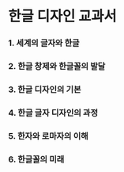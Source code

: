 <h1>한글 디자인 교과서</h1>

<h3>1. 세계의 글자와 한글</h3>
<h3>2. 한글 창제와 한글꼴의 발달</h3>
<h3>3. 한글 디자인의 기본</h3>
<h3>4. 한글 글자 디자인의 과정</h3>
<h3>5. 한자와 로마자의 이해</h3>
<h3>6. 한글꼴의 미래</h3>
